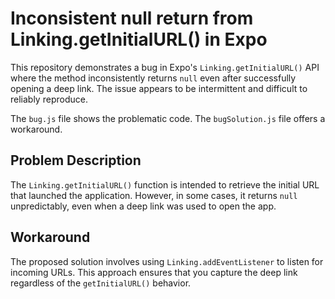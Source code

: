 # Inconsistent null return from Linking.getInitialURL() in Expo

This repository demonstrates a bug in Expo's `Linking.getInitialURL()` API where the method inconsistently returns `null` even after successfully opening a deep link.  The issue appears to be intermittent and difficult to reliably reproduce.

The `bug.js` file shows the problematic code. The `bugSolution.js` file offers a workaround.

## Problem Description

The `Linking.getInitialURL()` function is intended to retrieve the initial URL that launched the application. However, in some cases, it returns `null` unpredictably, even when a deep link was used to open the app.

## Workaround

The proposed solution involves using `Linking.addEventListener` to listen for incoming URLs. This approach ensures that you capture the deep link regardless of the `getInitialURL()` behavior.